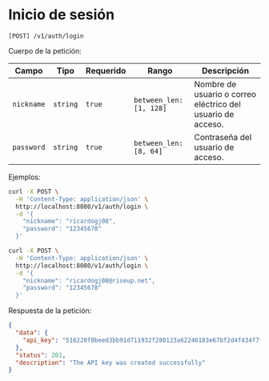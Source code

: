 # Inicio de sesión

```
[POST] /v1/auth/login
```

Cuerpo de la petición:

| Campo | Tipo | Requerido | Rango | Descripción |
| ----- | ---- | --------- | ----- | ----------- |
| `nickname` | `string` | `true` | `between_len: [1, 128]` | Nombre de usuario o correo eléctrico del usuario de acceso. |
| `password` | `string` | `true` | `between_len: [8, 64]` | Contraseña del usuario de acceso. |

Ejemplos:

```bash
curl -X POST \
  -H 'Content-Type: application/json' \
  http://localhost:8080/v1/auth/login \
  -d '{
    "nickname": "ricardogj08",
    "password": "12345678"
  }'

curl -X POST \
  -H 'Content-Type: application/json' \
  http://localhost:8080/v1/auth/login \
  -d '{
    "nickname": "ricardogj08@riseup.net",
    "password": "12345678"
  }'
```

Respuesta de la petición:

```json
{
  "data": {
    "api_key": "516220f0beed3bb91d711932f280123a62246183e67bf2d4f434f7f913770b88"
  },
  "status": 201,
  "description": "The API key was created successfully"
}
```
